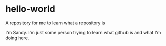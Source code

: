 # hello-world
A repository for me to learn what a repository is

I'm Sandy. I'm just some person trying to learn what github is and what I'm doing here.
